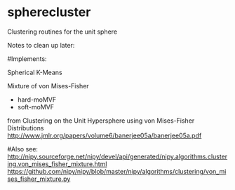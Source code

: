 # spherecluster
Clustering routines for the unit sphere

Notes to clean up later:

#Implements:

Spherical K-Means

Mixture of von Mises-Fisher
- hard-moMVF
- soft-moMVF

from
Clustering on the Unit Hypersphere using von Mises-Fisher Distributions
http://www.jmlr.org/papers/volume6/banerjee05a/banerjee05a.pdf

#Also see:
http://nipy.sourceforge.net/nipy/devel/api/generated/nipy.algorithms.clustering.von_mises_fisher_mixture.html
https://github.com/nipy/nipy/blob/master/nipy/algorithms/clustering/von_mises_fisher_mixture.py